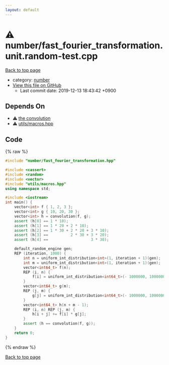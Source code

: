 ```yaml
---
layout: default
---
```


<!-- mathjax config similar to math.stackexchange -->
<script type="text/javascript" async
  src="https://cdnjs.cloudflare.com/ajax/libs/mathjax/2.7.5/MathJax.js?config=TeX-MML-AM_CHTML">
</script>
<script type="text/x-mathjax-config">
  MathJax.Hub.Config({
    TeX: { equationNumbers: { autoNumber: "AMS" }},
    tex2jax: {
      inlineMath: [ ['$','$'] ],
      processEscapes: true
    },
    "HTML-CSS": { matchFontHeight: false },
    displayAlign: "left",
    displayIndent: "2em"
  });
</script>

<script type="text/javascript" src="https://cdnjs.cloudflare.com/ajax/libs/jquery/3.4.1/jquery.min.js"></script>
<script src="https://cdn.jsdelivr.net/npm/jquery-balloon-js@1.1.2/jquery.balloon.min.js" integrity="sha256-ZEYs9VrgAeNuPvs15E39OsyOJaIkXEEt10fzxJ20+2I=" crossorigin="anonymous"></script>
<script type="text/javascript" src="../../assets/js/copy-button.js"></script>
<link rel="stylesheet" href="../../assets/css/copy-button.css" />


# :warning: number/fast_fourier_transformation.unit.random-test.cpp
<a href="../../index.html">Back to top page</a>

* category: <a href="../../index.html#b1bc248a7ff2b2e95569f56de68615df">number</a>
* <a href="{{ site.github.repository_url }}/blob/master/number/fast_fourier_transformation.unit.random-test.cpp">View this file on GitHub</a>
    - Last commit date: 2019-12-13 18:43:42 +0900




## Depends On
* :warning: <a href="fast_fourier_transformation.hpp.html">the convolution</a>
* :warning: <a href="../utils/macros.hpp.html">utils/macros.hpp</a>


## Code
{% raw %}
```cpp
#include "number/fast_fourier_transformation.hpp"

#include <cassert>
#include <random>
#include <vector>
#include "utils/macros.hpp"
using namespace std;

#include <iostream>
int main() {
    vector<int> f { 1, 2, 3 };
    vector<int> g { 10, 20, 30 };
    vector<int> h = convolution(f, g);
    assert (h[0] == 1 * 10);
    assert (h[1] == 1 * 20 + 2 * 10);
    assert (h[2] == 1 * 30 + 2 * 20 + 3 * 10);
    assert (h[3] ==          2 * 30 + 3 * 20);
    assert (h[4] ==                   3 * 30);

    default_random_engine gen;
    REP (iteration, 1000) {
        int n = uniform_int_distribution<int>(1, iteration + 1)(gen);
        int m = uniform_int_distribution<int>(1, iteration + 1)(gen);
        vector<int64_t> f(n);
        REP (i, n) {
            f[i] = uniform_int_distribution<int64_t>(- 1000000, 1000000)(gen);
        }
        vector<int64_t> g(m);
        REP (j, m) {
            g[j] = uniform_int_distribution<int64_t>(- 1000000, 1000000)(gen);
        }
        vector<int64_t> h(n + m - 1);
        REP (i, n) REP (j, m) {
            h[i + j] += f[i] * g[j];
        }
        assert (h == convolution(f, g));
    }
    return 0;
}

```
{% endraw %}

<a href="../../index.html">Back to top page</a>

